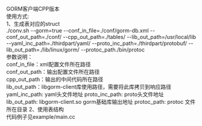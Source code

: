 GORM客户端CPP版本<br/>
使用方式:<br/>
1、生成表对应的struct<br/>
./conv.sh --gorm=true --conf_in_file=./conf/gorm-db.xml --conf_out_path=./conf/ --cpp_out_path=./tables/ --lib_out_path=/usr/local/lib --yaml_inc_path=./thirdpart/yaml/ --proto_inc_path=./thirdpart/protobuf/ --lib_out_path=./lib/linux/gorm/ --protoc_path./bin/protoc <br/>
参数说明：<br/>
conf_in_file：xml配置文件所在路径<br/>
conf_out_path：输出配置文件所在路径<br/>
cpp_out_path：输出的中间代码所在路径<br/>
lib_out_path：libgorm-client库使用路径，需要将此库拷贝到响应路径<br/>
yaml_inc_path: yaml头文件地址
proto_inc_path: proto头文件地址
lib_out_path: libgorm-client.so gorm基础库输出地址
protoc_path: protoc 文件所在目录
2、使用表结构<br/>
代码例子见example/main.cc
